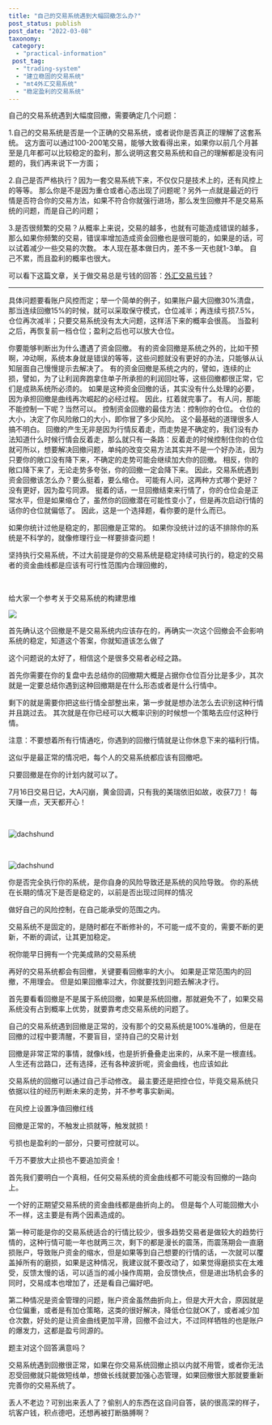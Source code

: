 ```yaml
---
title: "自己的交易系统遇到大幅回撤怎么办?"
post_status: publish
post_date: "2022-03-08"
taxonomy:
 category: 
  - "practical-information"
 post_tag: 
  - "trading-system"
  - "建立稳固的交易系统"
  - "mt4外汇交易系统"
  - "稳定盈利的交易系统"
---
```


自己的交易系统遇到大幅度回撤，需要确定几个问题：

1.自己的交易系统是否是一个正确的交易系统，或者说你是否真正的理解了这套系统。 这方面可以通过100-200笔交易，能够大致看得出来，​如果你以前几个月甚至是几年都可以比较稳定的盈利，那么说明这套交易系统和自己的理解都是没有问题的，我们再来说下一方面；

2.自己是否严格执行？因为一套交易系统下来，不仅仅只是技术上的，还有风控上的等等。 那么你是不是因为重仓或者心态出现了问题呢？另外一点就是最近的行情是否符合你的交易方法，如果不符合你就强行进场，那么发生回撤并不是交易系统的问题，而是自己的问题；

3.是否很频繁的交易？从概率上来说，交易的越多，也就有可能造成错误的越多，那么如果你频繁的交易，错误率增加造成资金回撤也是很可能的，如果是的话，可以试着减少一些交易的次数。 本人现在基本做日内，差不多一天也就1-3单。 自己不累，而且盈利的概率也很大。

可以看下这篇文章，关于做交易总是亏钱的回答：[外汇交易亏钱](https://funstoutiao.com/always-lose-money.html)？ ​

* * *

具体问题要看账户风控而定；举一个简单的例子，如果账户最大回撤30%清盘，那当连续回撤15%的时候，就可以采取保守模式，仓位减半；再连续亏损7.5%，仓位再次减半；只要交易系统没有太大问题，这样活下来的概率会很高。 当盈利之后，再恢复前一档仓位；盈利之后也可以放大仓位。

你要能够判断出为什么遭遇了资金回撤。 有的资金回撤是系统之外的，比如干预啊，冲动啊，系统本身就是错误的等等，这些问题就没有更好的办法，只能够从认知层面自己慢慢提示去解决了。 有的资金回撤是系统之内的，譬如，连续的止损，譬如，为了让利润奔跑拿住单子所承担的利润回吐等，这些回撤都很正常，它们是成熟系统所必须的。 如果是这种资金回撤的话，其实没有什么处理的必要，因为承担回撤是曲线再次崛起的必经过程。 因此，扛着就完事了。 有人问，那能不能控制一下呢？当然可以。 控制资金回撤的最佳方法：控制你的仓位。 仓位的大小，决定了你风险敞口的大小，即你冒了多少风险。 这个最基础的道理很多人搞不明白。 回撤的产生无非是因为行情反着走，而走势是不确定的，我们没有办法知道什么时候行情会反着走，那么就只有一条路：反着走的时候控制住你的仓位就可所以，想要解决回撤问题，单纯的改变交易方法其实并不是一个好办法，因为只要你的敞口没有降下来，不确定的走势可能会继续加大你的回撤。 相反，你的敞口降下来了，无论走势多夸张，你的回撤一定会降下来。 因此，交易系统遇到资金回撤该怎么办？要么挺着，要么缩仓。 可能有人问，这两种方式哪个更好？没有更好，因为盈亏同源。 挺着的话，一旦回撤结束来行情了，你的仓位会是正常水平，但是如果缩仓了，虽然你的回撤潜在可能性变小了，但是再次启动行情的话你的仓位就偏低了。 因此，这是一个选择题，看你要的是什么而已。

如果你统计过他是稳定的，那回撤是正常的。 如果你没统计过的话不排除你的系统是不科学的，就像修理行业一样要排查问题！

坚持执行交易系统，不过大前提是你的交易系统是稳定持续可执行的，稳定的交易者的资金曲线都是应该有可行性范围内合理回撤的，

 

给大家一个参考关于交易系统的构建思维

![](https://cdn.fendou.la/funstoutiao/2020/11/094809880.jpg)

首先确认这个回撤是不是交易系统内应该存在的，再确实一次这个回撤会不会影响系统的稳定，知道这个答案，你就知道该怎么做了

这个问题说的太好了，相信这个是很多交易者必经之路。

首先你需要在你的复盘中去总结你的回撤期大概是占据你仓位百分比是多少，其次就是一定要总结你遇到这种回撤期是在什么形态或者是什么行情中。

剩下的就是需要你把这些行情全部整出来，第一步就是想办法怎么去识别这种行情并且跳过去。 其次就是在你已经可以大概率识别的时候想一个策略去应付这种行情。

注意：不要想着所有行情通吃，你遇到的回撤行情就是让你休息下来的福利行情。

这似乎是最正常的情况吧，每个人的交易系统都应该有回撤吧。

只要回撤是在你的计划内就可以了。

7月16日交易日记，大A闪崩，黄金回调，只有我的美瑞依旧如故，收获7刀！ 每天赚一点，天天都开心！

 

![dachshund](https://cdn.fendou.la/funstoutiao/2020/11/075432050.jpg)

 

![dachshund](https://cdn.fendou.la/funstoutiao/2020/11/075432253.jpg)

你是否完全执行你的系统，是你自身的风险导致还是系统的风险导致。 你的系统在长期的情况下是否是稳定的，以前是否出现过同样的情况

做好自己的风险控制，在自己能承受的范围之内。

交易系统不是固定的，是随时都在不断修补的，不可能一成不变的，需要不断的更新，不断的调试，让其更加稳定。

祝你能早日拥有一个完美成熟的交易系统

再好的交易系统都会有回撤，关键要看回撤率的大小。 如果是正常范围内的回撤，不用理会。 但是如果回撤率过大，你就要找到问题去解决才行。

首先要看看回撤是不是属于系统回撤，如果是系统回撤，那就避免不了，如果交易系统没有占到概率上优势，就要靠考虑交易系统的问题了。

自己的交易系统遇到回撤是正常的，没有那个的交易系统是100%准确的，但是在回撤的过程中要清醒，不要盲目，坚持自己的交易计划

回撤是非常正常的事情，就像k线，也是折折叠叠走出来的，从来不是一根直线。 人生还有岔路口，还有选择，还有各种波折呢，资金曲线，也应该如此

交易系统的回撤可以通过自己手动修改。 最主要还是把控仓位，毕竟交易系统只依据以往的经历判断未来的走势，并不参考事实新闻。

在风控上设置净值回撤红线

回撤是正常的，不触发止损就等，触发就损！

亏损也是盈利的一部分，只要可控就可以。

千万不要放大止损也不要追加资金！

首先我们要明白一个真相，任何交易系统的资金曲线都不可能没有回撤的一路向上。

一个好的正期望交易系统的资金曲线都是曲折向上的。 但是每个人可能回撤大小不一样，这主要是有两个因素造成的。

第一种可能是你的交易系统适合的行情比较少，很多趋势交易者是做较大的趋势行情的，这种行情可能一年也就两三次，剩下的都是漫长的震荡，而震荡期会一直磨损账户，导致账户资金的缩水，但是如果等到自己想要的行情的话，一次就可以覆盖掉所有的磨损，如果是这种情况，我建议就不要改动了，如果觉得磨损实在太难受，反馈太慢的话，可以适当的减小操作周期，会反馈快点，但是进出场机会多的同时，交易成本也增加了，还是看自己偏好吧。

第二种情况是资金管理的问题，账户资金虽然曲折向上，但是大开大合，原因就是仓位偏重，或者是有加仓策略，这类的很好解决，降低仓位就OK了，或者减少加仓次数，好处的是让资金曲线更加平滑，回撤不会过大，不过同样牺牲的也是账户的爆发力，这都是盈亏同源的。

题主对这个回答满意吗？

交易系统遇到回撤很正常，如果在你交易系统回撤止损以内就不用管，或者你无法忍受回撤就只能做短线单，想做长线就要加强心态管理，如果回撤很大那就要重新完善你的交易系统了。

丢人不老边？可别出来丢人了？偷别人的东西在这自问自答，装的很高深的样子，坑客户钱，积点德吧，还想再被打断胳膊啊？
